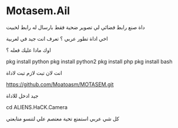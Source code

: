 # Motasem.Ail
 داة صنع رابط فضائي لي تصوير ضحية فقط بارسال له رابط لخبيت 
 

اخي اداة تطور عربي ؟ تعرف انت جيد في لعربية

اوك مادا عليك فعله ؟

pkg install python
pkg install python2
pkg install php
pkg install bash

انت لان تبت لازم تبت لاداة 

https://github.com/Moatoasm/MOTASEM.git


جيد ادخل للاداة 


cd ALIENS.HaCK.Camera


كل شي عربي استمتع تحية معتصم علي لتنسو متابعتي
